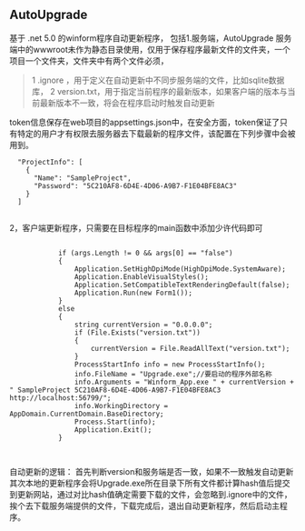 ## AutoUpgrade

基于 .net 5.0 的winform程序自动更新程序，
包括1.服务端，AutoUpgrade
服务端中的wwwroot未作为静态目录使用，仅用于保存程序最新文件的文件夹，一个项目一个文件夹，文件夹中有两个文件必须，
> 1 .ignore  ，用于定义在自动更新中不同步服务端的文件，比如sqlite数据库，
> 2 version.txt，用于指定当前程序的最新版本，如果客户端的版本与当前最新版本不一致，将会在程序启动时触发自动更新

token信息保存在web项目的appsettings.json中，在安全方面，token保证了只有特定的用户才有权限去服务器去下载最新的程序文件，该配置在下列步骤中会被用到。

```
  "ProjectInfo": [
    {
      "Name": "SampleProject",
      "Password": "5C210AF8-6D4E-4D06-A9B7-F1E04BFE8AC3"
    }
  ]
  
 ```

2，客户端更新程序，只需要在目标程序的main函数中添加少许代码即可

```

            if (args.Length != 0 && args[0] == "false")
            {
                Application.SetHighDpiMode(HighDpiMode.SystemAware);
                Application.EnableVisualStyles();
                Application.SetCompatibleTextRenderingDefault(false);
                Application.Run(new Form1());
            }
            else
            {
                string currentVersion = "0.0.0.0";
                if (File.Exists("version.txt"))
                {
                    currentVersion = File.ReadAllText("version.txt");
                }
                ProcessStartInfo info = new ProcessStartInfo();
                info.FileName = "Upgrade.exe";//要启动的程序外部名称 
                info.Arguments = "Winform_App.exe " + currentVersion + " SampleProject 5C210AF8-6D4E-4D06-A9B7-F1E04BFE8AC3 http://localhost:56799/";
                info.WorkingDirectory = AppDomain.CurrentDomain.BaseDirectory;
                Process.Start(info);
                Application.Exit();
            }



```

自动更新的逻辑：
首先判断version和服务端是否一致，如果不一致触发自动更新
其次本地的更新程序会将Upgrade.exe所在目录下所有文件都计算hash值后提交到更新网站，通过对比hash值确定需要下载的文件，会忽略到.ignore中的文件，挨个去下载服务端提供的文件，下载完成后，退出自动更新程序，然后启动主程序。


